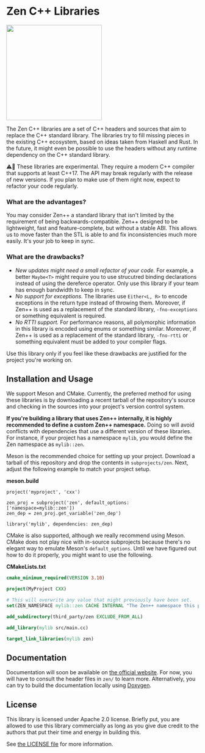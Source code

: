 Zen C++ Libraries
=================

<img src="https://raw.githubusercontent.com/ZenLibraries/ZenLibraries/master/zen-logo.png" height="250" />

The Zen C++ libraries are a set of C++ headers and sources that aim to replace
the C++ standard library. The libraries try to fill missing pieces in the
existing C++ ecosystem, based on ideas taken from Haskell and Rust. In the
future, it might even be possible to use the headers without any runtime
dependency on the C++ standard library.

⚠️🧪 These libraries are experimental. They require a modern C++ compiler that
supports at least C++17. The API may break regularly with the release of new
versions. If you plan to make use of them right now, expect to refactor your
code regularly.

### What are the advantages?

You may consider Zen++ a standard library that isn't limited by the requirement
of being backwards-compatible. Zen++ designed to be lightweight, fast and
feature-complete, but without a stable ABI. This allows us to move faster than
the STL is able to and fix inconsistencies much more easily. It's your job to keep in
sync.

### What are the drawbacks?

 - _New updates might need a small refactor of your code._ For example, a
   better `Maybe<T>` might require you to use strucutred binding declarations
   instead of using the dereferce operator. Only use this library if your team
   has enough bandwidth to keep in sync.
 - _No support for exceptions._ The libraries use `Either<L, R>` to encode
   exceptions in the return type instead of throwing them. Moreover, if Zen++
   is used as a replacement of the standard library, `-fno-exceptions` or
   something equivalent is required.
 - _No RTTI support._ For performance reasons, all polymorphic information in
   this library is encoded using enums or something similar. Moreover, if Zen++
   is used as a replacement of the standard library, `-fno-rtti` or something
   equivalent must be added to your compiler flags.

Use this library only if you feel like these drawbacks are justified for the
project you're working on.

## Installation and Usage 

We support Meson and CMake. Currently, the preferred method for using these
libraries is by downloading a recent tarball of the repository's source and
checking in the sources into your project's version control system.

**If you're building a library that uses Zen++ internally, it is highly
recommended to define a custom Zen++ namespace.** Doing so will avoid conflicts
with dependencies that use a different version of these libraries. For
instance, if your project has a namespace `mylib`, you would define the Zen
namespace as `mylib::zen`.

Meson is the recommended choice for setting up your project. Download a tarball
of this repository and drop the contents in `subprojects/zen`. Next, adjust the
following example to match your project setup.

**meson.build**
```meson
project('myproject', 'cxx')

zen_proj = subproject('zen', default_options: ['namespace=mylib::zen'])
zen_dep = zen_proj.get_variable('zen_dep')

library('mylib', dependencies: zen_dep)
```

CMake is also supported, although we really recommend using Meson. CMake does
not play nice with in-source subprojects because there's no elegant way to
emulate Meson's `default_options`. Until we have figured out how to do it
properly, you might want to use the following.

**CMakeLists.txt**
```cmake
cmake_minimum_required(VERSION 3.10)

project(MyProject CXX)

# This will overwrite any value that might previously have been set.
set(ZEN_NAMESPACE mylib::zen CACHE INTERNAL "The Zen++ namespace this project will use" FORCE)

add_subdirectory(third_party/zen EXCLUDE_FROM_ALL)

add_library(mylib src/main.cc)

target_link_libraries(mylib zen)
```

## Documentation

Documentation will soon be available on [the official website][1]. For now, you
will have to consult the header files in `zen/` to learn more.
Alternatively, you can try to build the documentation locally using [Doxygen][2].

## License

This library is licensed under Apache 2.0 license. Briefly put, you are allowed
to use this library commercially as long as you give due credit to the authors
that put their time and energy in building this.

See [the LICENSE file][3] for more information.

[1]: https://zencpp.github.io/
[2]: http://www.doxygen.nl/
[3]: https://github.com/ZenLibraries/ZenLibraries/blob/master/LICENSE



